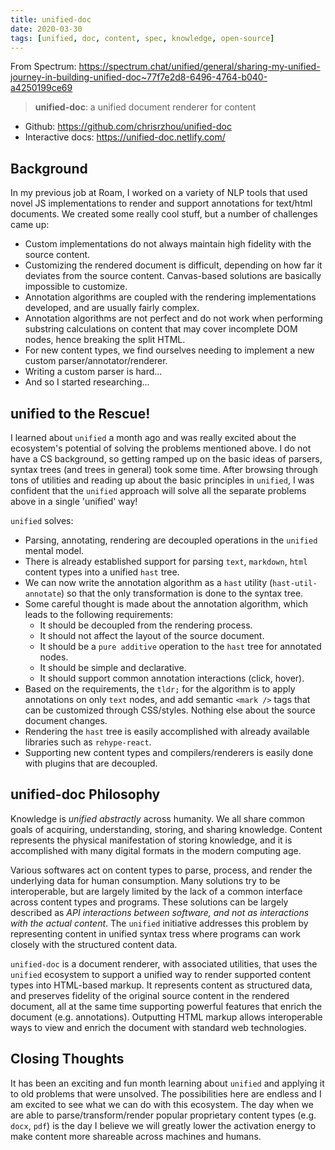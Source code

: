 ```yaml
---
title: unified-doc
date: 2020-03-30
tags: [unified, doc, content, spec, knowledge, open-source]
---
```


From Spectrum: https://spectrum.chat/unified/general/sharing-my-unified-journey-in-building-unified-doc~77f7e2d8-6496-4764-b040-a4250199ce69

> **unified-doc**: a unified document renderer for content

- Github: https://github.com/chrisrzhou/unified-doc
- Interactive docs: https://unified-doc.netlify.com/

## Background

In my previous job at Roam, I worked on a variety of NLP tools that used novel JS implementations to render and support annotations for text/html documents. We created some really cool stuff, but a number of challenges came up:

- Custom implementations do not always maintain high fidelity with the source content.
- Customizing the rendered document is difficult, depending on how far it deviates from the source content. Canvas-based solutions are basically impossible to customize.
- Annotation algorithms are coupled with the rendering implementations developed, and are usually fairly complex.
- Annotation algorithms are not perfect and do not work when performing substring calculations on content that may cover incomplete DOM nodes, hence breaking the split HTML.
- For new content types, we find ourselves needing to implement a new custom parser/annotator/renderer.
- Writing a custom parser is hard...
- And so I started researching...

## unified to the Rescue!

I learned about `unified` a month ago and was really excited about the ecosystem's potential of solving the problems mentioned above. I do not have a CS background, so getting ramped up on the basic ideas of parsers, syntax trees (and trees in general) took some time. After browsing through tons of utilities and reading up about the basic principles in `unified`, I was confident that the `unified` approach will solve all the separate problems above in a single 'unified' way!

`unified` solves:

- Parsing, annotating, rendering are decoupled operations in the `unified` mental model.
- There is already established support for parsing `text`, `markdown`, `html` content types into a unified `hast` tree.
- We can now write the annotation algorithm as a `hast` utility (`hast-util-annotate`) so that the only transformation is done to the syntax tree.
- Some careful thought is made about the annotation algorithm, which leads to the following requirements:
    - It should be decoupled from the rendering process.
    - It should not affect the layout of the source document.
    - It should be a `pure additive` operation to the `hast` tree for annotated nodes.
    - It should be simple and declarative.
    - It should support common annotation interactions (click, hover).
- Based on the requirements, the `tldr;` for the algorithm is to apply annotations on only `text` nodes, and add semantic `<mark />` tags that can be customized through CSS/styles. Nothing else about the source document changes.
- Rendering the `hast` tree is easily accomplished with already available libraries such as `rehype-react`.
- Supporting new content types and compilers/renderers is easily done with plugins that are decoupled.

## unified-doc Philosophy

Knowledge is _unified abstractly_ across humanity. We all share common goals of acquiring, understanding, storing, and sharing knowledge. Content represents the physical manifestation of storing knowledge, and it is accomplished with many digital formats in the modern computing age.

Various softwares act on content types to parse, process, and render the underlying data for human consumption. Many solutions try to be interoperable, but are largely limited by the lack of a common interface across content types and programs. These solutions can be largely described as _API interactions between software, and not as interactions with the actual content_. The `unified` initiative addresses this problem by representing content in unified syntax tress where programs can work closely with the structured content data.

`unified-doc` is a document renderer, with associated utilities, that uses the `unified` ecosystem to support a unified way to render supported content types into HTML-based markup. It represents content as structured data, and preserves fidelity of the original source content in the rendered document, all at the same time supporting powerful features that enrich the document (e.g. annotations). Outputting HTML markup allows interoperable ways to view and enrich the document with standard web technologies.

## Closing Thoughts

It has been an exciting and fun month learning about `unified` and applying it to old problems that were unsolved. The possibilities here are endless and I am excited to see what we can do with this ecosystem. The day when we are able to parse/transform/render popular proprietary content types (e.g. `docx`, `pdf`) is the day I believe we will greatly lower the activation energy to make content more shareable across machines and humans.
